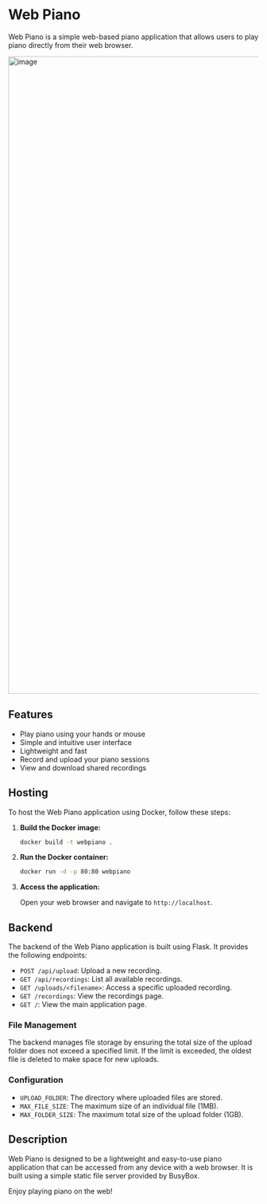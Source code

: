 # Web Piano

Web Piano is a simple web-based piano application that allows users to play piano directly from their web browser.

<img width="1280" alt="image" src="https://github.com/user-attachments/assets/4bac2217-ab4b-4190-8859-f9c16e084693">

## Features

- Play piano using your hands or mouse
- Simple and intuitive user interface
- Lightweight and fast
- Record and upload your piano sessions
- View and download shared recordings

## Hosting

To host the Web Piano application using Docker, follow these steps:

1. **Build the Docker image:**

    ```sh
    docker build -t webpiano .
    ```

2. **Run the Docker container:**

    ```sh
    docker run -d -p 80:80 webpiano
    ```

3. **Access the application:**

    Open your web browser and navigate to `http://localhost`.

## Backend

The backend of the Web Piano application is built using Flask. It provides the following endpoints:

- `POST /api/upload`: Upload a new recording.
- `GET /api/recordings`: List all available recordings.
- `GET /uploads/<filename>`: Access a specific uploaded recording.
- `GET /recordings`: View the recordings page.
- `GET /`: View the main application page.

### File Management

The backend manages file storage by ensuring the total size of the upload folder does not exceed a specified limit. If the limit is exceeded, the oldest file is deleted to make space for new uploads.

### Configuration

- `UPLOAD_FOLDER`: The directory where uploaded files are stored.
- `MAX_FILE_SIZE`: The maximum size of an individual file (1MB).
- `MAX_FOLDER_SIZE`: The maximum total size of the upload folder (1GB).

## Description

Web Piano is designed to be a lightweight and easy-to-use piano application that can be accessed from any device with a web browser. It is built using a simple static file server provided by BusyBox.

Enjoy playing piano on the web!